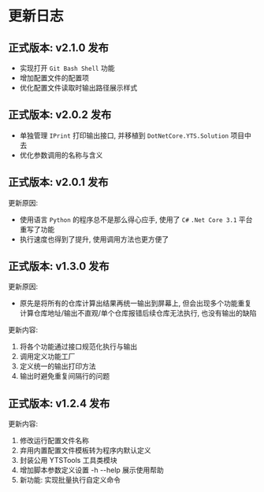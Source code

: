 # 更新日志

## 正式版本: v2.1.0 发布

* 实现打开 `Git Bash Shell` 功能
* 增加配置文件的配置项
* 优化配置文件读取时输出路径展示样式

## 正式版本: v2.0.2 发布

* 单独管理 `IPrint` 打印输出接口, 并移植到 `DotNetCore.YTS.Solution` 项目中去
* 优化参数调用的名称与含义

## 正式版本: v2.0.1 发布

更新原因:

* 使用语言 `Python` 的程序总不是那么得心应手, 使用了 `C#` `.Net Core 3.1` 平台重写了功能
* 执行速度也得到了提升, 使用调用方法也更方便了

## 正式版本: v1.3.0 发布

更新原因:

* 原先是将所有的仓库计算出结果再统一输出到屏幕上, 但会出现多个功能重复计算仓库地址/输出不直观/单个仓库报错后续仓库无法执行, 也没有输出的缺陷

更新内容:

1. 将各个功能通过接口规范化执行与输出
2. 调用定义功能工厂
3. 定义统一的输出打印方法
4. 输出时避免重复间隔行的问题

## 正式版本: v1.2.4 发布

更新内容:

1. 修改运行配置文件名称
2. 弃用内置配置文件模板转为程序内默认定义
3. 封装公用 YTSTools 工具类模块
4. 增加脚本参数定义设置 -h --help 展示使用帮助
5. 新功能: 实现批量执行自定义命令
